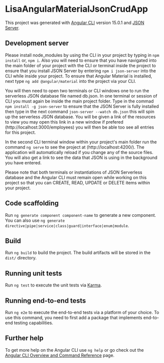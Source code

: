 # LisaAngularMaterialJsonCrudApp

This project was generated with [Angular CLI](https://github.com/angular/angular-cli) version 15.0.1 and [JSON Server](https://www.npmjs.com/package/json-server).

## Development server
Please install node_modules by using the CLI in your project by typing in `npm install` or, `npm i`.
Also you will need to ensure that you have navigated into the main folder of your project with the CLI or terminal inside the project to ensure that you install JSON Server by entering `npm i json-server` into the CLI while inside your project. To ensure that Angular Material is installed, next type `ng add @angular/material` into the project via your CLI.

You will then need to open two terminals or CLI windows one to run the serverless JSON database file named db.json. In one terminal or session of CLI you must again be inside the main project folder. Type in the commad `npm install -g json-server` to ensure that the JSON Server is fully installed then type in the next command `json-server --watch db.json` this will spin up the serverless JSON database. You will be given a link of the resources to view you may open this link in a new window if prefered (http://localhost:3000/employees) you will then be able too see all entries for this project.

In the second CLI terminal window within your project's main folder run the command `ng serve` to see the project at (http://localhost:4200/). The application will automatically reload if you change any of the source files. You will also get a link to see the data that JSON is using in the background you have entered.

Please note that both terminals or instantiations of JSON Serverless database and the Angular CLI must remain open while working on this project so that you can CREATE, READ, UPDATE or DELETE items within your project.

## Code scaffolding

Run `ng generate component component-name` to generate a new component. You can also use `ng generate directive|pipe|service|class|guard|interface|enum|module`.

## Build

Run `ng build` to build the project. The build artifacts will be stored in the `dist/` directory.

## Running unit tests

Run `ng test` to execute the unit tests via [Karma](https://karma-runner.github.io).

## Running end-to-end tests

Run `ng e2e` to execute the end-to-end tests via a platform of your choice. To use this command, you need to first add a package that implements end-to-end testing capabilities.

## Further help

To get more help on the Angular CLI use `ng help` or go check out the [Angular CLI Overview and Command Reference](https://angular.io/cli) page.
